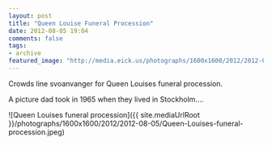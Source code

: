 ```yaml
---
layout: post
title: "Queen Louise Funeral Procession"
date: 2012-08-05 19:04
comments: false
tags:
- archive
featured_image: "http://media.eick.us/photographs/1600x1600/2012/2012-08-05/Queen-Louises-funeral-procession.jpeg"
---
```

Crowds line svoanvanger for Queen Louises funeral procession.

A picture dad took in 1965 when they lived in Stockholm....

![Queen Louises funeral procession]({{ site.mediaUrlRoot }}/photographs/1600x1600/2012/2012-08-05/Queen-Louises-funeral-procession.jpeg)


